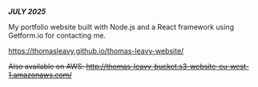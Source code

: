 ***JULY 2025***

My portfolio website built with Node.js and a React framework using Getform.io for contacting me.
 
https://thomasleavy.github.io/thomas-leavy-website/
 
<strike>Also available on AWS: http://thomas-leavy-bucket.s3-website-eu-west-1.amazonaws.com/</strike>

 
